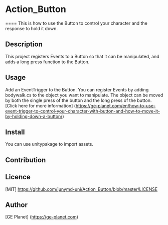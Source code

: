 # Action_Button
====
This is how to use the Button to control your character and the response to hold it down.

## Description
This project registers Events to a Button so that it can be manipulated, and adds a long press function to the Button.

## Usage
Add an EventTrigger to the Button.
You can register Events by adding bodywalk.cs to the object you want to manipulate.
The object can be moved by both the single press of the button and the long press of the button.
[Click here for more information] (https://ge-planet.com/en/how-to-use-event-trigger-to-control-your-character-with-button-and-how-to-move-it-by-holding-down-a-button/)

## Install
You can use unitypakage to import assets.
## Contribution

## Licence
[MIT] https://github.com/junymd-uni/Action_Button/blob/master/LICENSE
## Author

[GE Planet] (https://ge-planet.com)
